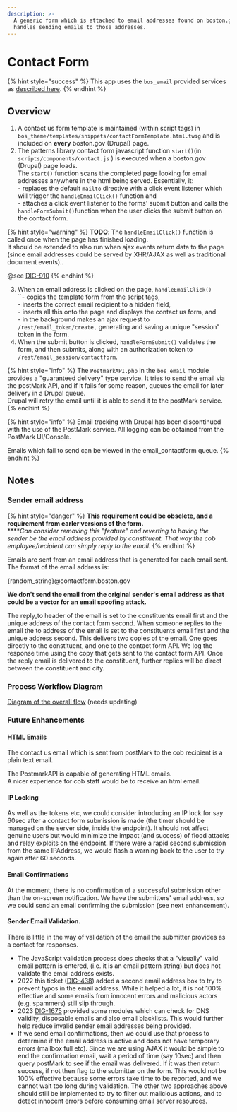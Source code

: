 ```yaml
---
description: >-
  A generic form which is attached to email addresses found on boston.gov, and
  handles sending emails to those addresses.
---
```


# Contact Form

{% hint style="success" %}
This app uses the `bos_email` provided services as [described here](../drupal-8-micro-services-api-end-points/postmark-email-services.md).
{% endhint %}

## Overview

1. A contact us form template is maintained (within script tags) in `bos_theme/templates/snippets/contactFormTemplate.html.twig` and is included on **every** boston.gov (Drupal) page.
2. The patterns library contact form javascript function `start()`(in `scripts/components/contact.js` ) is executed when a boston.gov (Drupal) page loads.  \
   The `start()` function scans the completed page looking for email addresses anywhere in the html being served.  Essentially, it:\
   \- replaces the default `mailto` directive with a click event listener which will trigger the `handleEmailClick()` function and \
   \- attaches a click event listener to the forms' submit button and calls the `handleFormSubmit()`function when the user clicks the submit button on the contact form.

{% hint style="warning" %}
**TODO**: The `handleEmailClick()` function is called once when the page has finished loading.  \
It should be extended to also run when ajax events return data to the page (since email addresses could be served by XHR/AJAX as well as traditional document events)..

@see [DIG-910](https://bostondoit.atlassian.net/browse/DIG-910)
{% endhint %}

3. When an email address is clicked on the page, `handleEmailClick()`\
   ``- copies the template form from the script tags, \
   \- inserts the correct email recipient to a hidden field, \
   \- inserts all this onto the page and displays the contact us form, and\
   \- in the background makes an ajax request to `/rest/email_token/create,` generating and saving a unique "session" token in the form.
4. When the submit button is clicked, `handleFormSubmit()` validates the form, and then submits, along with an authorization token to `/rest/email_session/contactform`.

{% hint style="info" %}
The `PostmarkAPI.php` in the `bos_email` module provides a "guaranteed delivery" type service.  It tries to send the email via the postMark API, and if it fails for some reason, queues the email for later delivery in a Drupal queue.\
Drupal will retry the email until it is able to send it to the postMark service.
{% endhint %}

{% hint style="info" %}
Email tracking with Drupal has been discontinued with the use of the PostMark service.  All logging can be obtained from the PostMark UI/Console.

Emails which fail to send can be viewed in the email\_contactform queue.
{% endhint %}

## Notes

### Sender email address

{% hint style="danger" %}
**This requirement could be obselete, and a requirement from earler versions of the form.**  \
****_Can consider removing this "feature" and reverting to having the sender be the email address provided by constituent.  That way the cob employee/recipient can simply reply to the email._
{% endhint %}

Emails are sent from an email address that is generated for each email sent. The format of the email address is:

{random\_string}@contactform.boston.gov

**We don't send the email from the original sender's email address as that could be a vector for an email spoofing attack.**

The reply\_to header of the email is set to the constituents email first and the unique address of the contact form second. When someone replies to the email the to address of the email is set to the constituents email first and the unique address second. This delivers two copies of the email. One goes directly to the constituent, and one to the contact form API. We log the response time using the copy that gets sent to the contact form API. Once the reply email is delivered to the constituent, further replies will be direct between the constituent and city.

### Process Workflow Diagram

[Diagram of the overall flow](https://user-images.githubusercontent.com/34665739/34566740-b4a90256-f12d-11e7-8162-f2abaaba7454.png) (needs updating)

### Future Enhancements

#### HTML Emails

The contact us email which is sent from postMark to the cob recipient is a plain text email.

The PostmarkAPI is capable of generating HTML emails.  \
A nicer experience for cob staff would be to receive an html email.

#### IP Locking

As well as the tokens etc, we could consider introducing an IP lock for say 60sec after a contact form submission is made (the timer should be managed on the server side, inside the endpoint). It should not affect genuine users but would minimize the impact (and success) of flood attacks and relay exploits on the endpoint.  If there were a rapid second submission from the same IPAddress, we would flash a warning back to the user to try again after 60 seconds.

#### Email Confirmations

At the moment, there is no confirmation of a successful submission other than the on-screen notification. We have the submitters' email address, so we could send an email confirming the submission (see next enhancement).

#### Sender Email Validation.

There is little in the way of validation of the email the submitter provides as a contact for responses. &#x20;

* The JavaScript validation process does checks that a "visually" valid email pattern is entered, (i.e. it is an email pattern string) but does not validate the email address exists.
* 2022 this ticket ([DIG-438](https://bostondoit.atlassian.net/browse/DIG-438)) added a second email address box to try to prevent typos in the email address.  While it helped a lot, it is not 100% effective and some emails from innocent errors and malicious actors (e.g. spammers) still slip through.
* 2023 [DIG-1675](https://bostondoit.atlassian.net/browse/DIG-1675) provided some modules which can check for DNS validity, disposable emails and also email blacklists. This would further help reduce invalid sender email addresses being provided.
* If we send email confirmations, then we could use that process to determine if the email address is active and does not have temporary errors (mailbox full etc).  Since we are using AJAX it would be simple to end the confirmation email, wait a period of time (say 10sec) and then query postMark to see if the email was delivered.  If it was then return success, if not then flag to the submitter on the form. This would not be 100% effective because some errors take time to be reported, and we cannot wait too long during validation.  The other two approaches above should still be implemented to try to filter out malicious actions, and to detect innocent errors before consuming email server resources.

